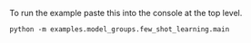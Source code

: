 To run the example paste this into the console at the top level.

~~~
python -m examples.model_groups.few_shot_learning.main
~~~